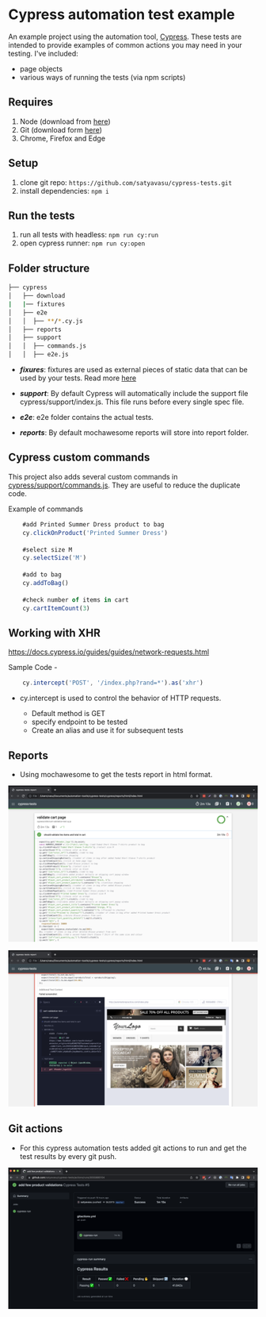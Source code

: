 # Cypress automation test example

An example project using the automation tool, [Cypress](https://www.cypress.io/). These tests are intended to provide examples of common actions you may need in your testing. I've included:
- page objects
- various ways of running the tests (via npm scripts)

## Requires
1. Node (download from [here](https://nodejs.org/en/download/))
1. Git (download form [here](https://git-scm.com/downloads))
1. Chrome, Firefox and Edge

## Setup
1. clone git repo: `https://github.com/satyavasu/cypress-tests.git`
1. install dependencies: `npm i`

## Run the tests
1. run all tests with headless: `npm run cy:run`
1. open cypress runner: `npm run cy:open`

## Folder structure
```bash
├── cypress
│   ├── download
|   |── fixtures
│   ├── e2e
│   │  ├── **/*.cy.js
│   ├── reports
│   ├── support
│   │  ├── commands.js
│   │  ├── e2e.js
```
- _**fixures**_: fixtures are used as external pieces of static data that can be used by your tests. Read more [here](https://docs.cypress.io/guides/core-concepts/writing-and-organizing-tests.html#Fixture-Files)

- _**support**_: By default Cypress will automatically include the support file cypress/support/index.js. This file runs before every single spec file.
- _**e2e**_: e2e folder contains the actual tests.
- _**reports**_: By default mochawesome reports will store into report folder.

## Cypress custom commands
This project also adds several custom commands in [cypress/support/commands.js](cypress/support/commands.js). They are useful to reduce the duplicate code.

Example of commands 
```js
    #add Printed Summer Dress product to bag
    cy.clickOnProduct('Printed Summer Dress')

    #select size M
    cy.selectSize('M')

    #add to bag
    cy.addToBag()

    #check number of items in cart
    cy.cartItemCount(3)

```
## Working with XHR

https://docs.cypress.io/guides/guides/network-requests.html

Sample Code -

```js
    cy.intercept('POST', '/index.php?rand=*').as('xhr')
```

- cy.intercept is used to control the behavior of HTTP requests.

  - Default method is GET
  - specify endpoint to be tested
  - Create an alias and use it for subsequent tests

## Reports

- Using mochawesome to get the tests report in html format.

![alt text](docs/passed_report_screenshot.png)

![alt text](docs/failed_report_screenshot.png)
## Git actions
- For this cypress automation tests added git actions to run and get the test results by every git push.

![alt text](docs/gitactions-report.png)